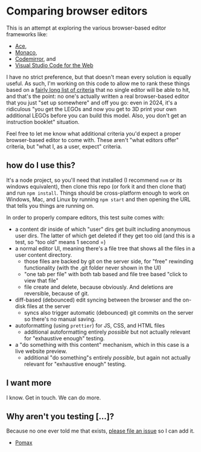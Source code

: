 # Comparing browser editors

This is an attempt at exploring the various browser-based editor frameworks like:

- [Ace](https://ace.c9.io/),
- [Monaco](https://github.com/microsoft/monaco-editor),
- [Codemirror](https://codemirror.net/), and
- [Visual Studio Code for the Web](https://code.visualstudio.com/docs/editor/vscode-web)

I have no strict preference, but that doesn't mean every solution is equally useful. As such, I'm working on this code to allow me to rank these things based on a [fairly long list of criteria](https://github.com/Pomax/browser-editor-tests/issues/7) that no single editor will be able to hit, and that's the point: no one's actually written a real browser-based editor that you just "set up somewhere" and off you go: even in 2024, it's a ridiculous "you get the LEGOs and now you get to 3D print your own additional LEGOs before you can build this model. Also, you don't get an instruction booklet" situation.

Feel free to let me know what additional criteria you'd expect a proper browser-based editor to come with. These aren't "what editors offer" criteria, but "what I, as a user, expect" criteria.

## how do I use this?

It's a node project, so you'll need that installed (I recommend `nvm` or its windows equivalent), then clone this repo (or fork it and then clone that) and run `npm install`. Things should be cross-platform enough to work on Windows, Mac, and Linux by running `npm start` and then opening the URL that tells you things are running on.

In order to properly compare editors, this test suite comes with:

- a content dir inside of which "user" dirs get built including anonymous user dirs. The latter of which get deleted if they get too old (and this is a test, so "too old" means 1 second =)
- a normal editor UI, meaning there's a file tree that shows all the files in a user content directory.
  - those files are backed by git on the server side, for "free" rewinding functionality (with the .git folder never shown in the UI)
  - "one tab per file" with both tab based and file tree based "click to view that file"
  - file create and delete, because obviously. And deletions are reversible, because of git.
- diff-based (debounced) edit syncing between the browser and the on-disk files at the server
  - syncs also trigger automatic (debounced) git commits on the server so there's no manual saving.
- autoformatting (using `prettier`) for JS, CSS, and HTML files
  - additional autoformatting entirely _possible_ but not actually relevant for "exhaustive enough" testing.
- a "do something with this content" mechanism, which in this case is a live website preview.
  - additional "do something"s entirely _possible_, but again not actually relevant for "exhaustive enough" testing.

## I want more

I know. Get in touch. We can do more.

## Why aren't you testing [...]?

Because no one ever told me that exists, [please file an issue](https://github.com/Pomax/browser-editor-tests/issues/new) so I can add it.

- [Pomax](https://mastodon.social/deck/@TheRealPomax)
